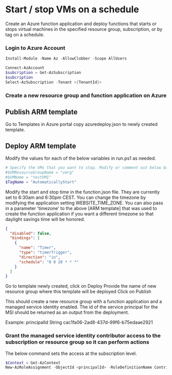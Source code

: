 # Start / stop VMs on a schedule

Create an Azure function application and deploy functions that starts or stops virtual machines in the specified resource group, subscription, or by tag on a schedule.

### Login to Azure Account 
```powershell
Install-Module -Name Az -AllowClobber -Scope AllUsers

Connect-AzAccount
$subcription = Get-AzSubscription
$subcription
Select-AzSubscription -Tenant <{TenantId}>
```

### Create a new resource group and function application on Azure

## Publish ARM template

Go to Templates in Azure portal
copy azuredeploy.json to newly created template.


## Deploy ARM template

Modify the values for each of the below variables in run.ps1 as needed.

```powershell
# Specify the VMs that you want to stop. Modify or comment out below based on which VMs to check.
#$VMResourceGroupName = "vmrg"
#$VMName = "testVM1"
$TagName = "AutomaticallyStart"
```

Modify the start and stop time in the function.json file. They are currently set to 6:30am and 6:30pm CEST. You can change the timezone by modifying the application setting WEBSITE_TIME_ZONE. You can also pass in a parameter 'timezone' to the above [ARM template] that was used to create the function application if you want a different timezone so that daylight savings time will be honored.

```json
{
  "disabled": false,
  "bindings": [
    {
      "name": "Timer",
      "type": "timerTrigger",
      "direction": "in",
      "schedule": "0 0 20 * * *"
    }
  ]
}
```
Go to template newly created, click on Deploy
Provide the name of new resource group where this template will be deployed
Click on Publish

This should create a new resource group with a function application and a managed service identity enabled. The id of the service principal for the MSI should be returned as an output from the deployment.

Example: principalId    String   cac1fa06-2ad8-437d-99f6-b75edaae2921

### Grant the managed service identity contributor access to the subscription or resource group so it can perform actions

The below command sets the access at the subscription level.

```powershell
$Context = Get-AzContext
New-AzRoleAssignment -ObjectId <principalId> -RoleDefinitionName Contributor -Scope "/subscriptions/$($Context.Subscription)"
```

